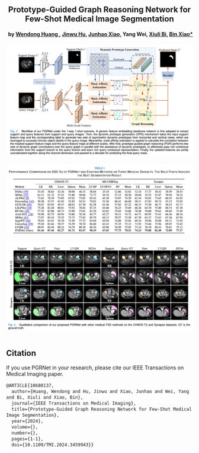<h2 align="center">Prototype-Guided Graph Reasoning Network for Few-Shot Medical Image Segmentation</h2>
<h4 align="right">by <a href="https://scholar.google.com/citations?user=q0syMZQAAAAJ&hl=en">Wendong Huang </a>, <a href="https://fhujinwu.github.io/">Jinwu Hu</a>, <a href="https://scholar.google.com/citations?user=5zRSaQcAAAAJ&hl=en&oi=ao">Junhao Xiao</a>, Yang Wei, <a href="https://scholar.google.com/citations?hl=en&user=1Ezgfw8AAAAJ">Xiuli Bi</a>, <a href="https://faculty.cqupt.edu.cn/xiaobin/zh_CN/index.htm">Bin Xiao*</a></h4>

<div align="center">
  <img src="./PGRNet.png"><br><br>
</div>
<div align="center">
  <img src="./compare.png"><br><br>
</div>
<div align="center">
  <img src="./quality.png"><br><br>
</div>





## Citation
If you use PGRNet in your research, please cite our IEEE Transactions on Medical Imaging paper.

```text
@ARTICLE{10680137,
  author={Huang, Wendong and Hu, Jinwu and Xiao, Junhao and Wei, Yang and Bi, Xiuli and Xiao, Bin},
  journal={IEEE Transactions on Medical Imaging}, 
  title={Prototype-Guided Graph Reasoning Network for Few-Shot Medical Image Segmentation}, 
  year={2024},
  volume={},
  number={},
  pages={1-1},
  doi={10.1109/TMI.2024.3459943}}


```
